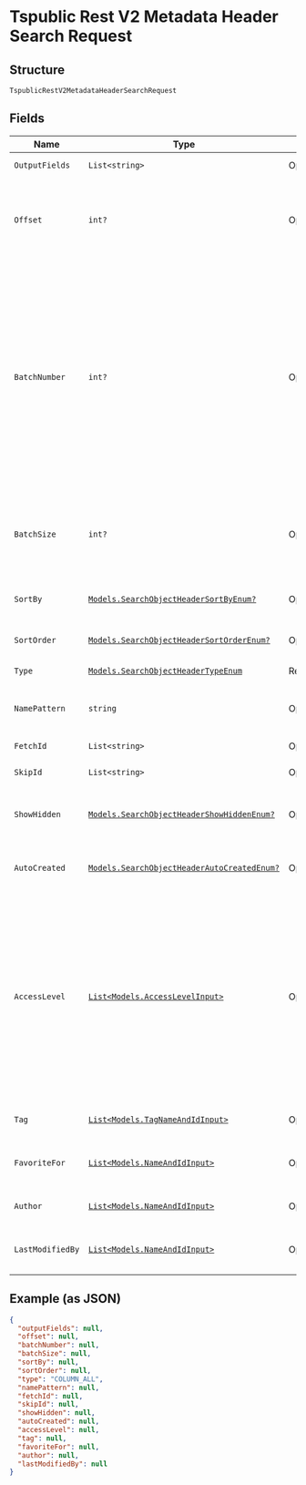 
# Tspublic Rest V2 Metadata Header Search Request

## Structure

`TspublicRestV2MetadataHeaderSearchRequest`

## Fields

| Name | Type | Tags | Description |
|  --- | --- | --- | --- |
| `OutputFields` | `List<string>` | Optional | Array of header field names that need to be included in the header response |
| `Offset` | `int?` | Optional | The offset point, starting from where the records should be included in the response.<br><br>If no input is provided then offset starts from 0.<br>**Default**: `0` |
| `BatchNumber` | `int?` | Optional | An alternate way to set offset for the starting point of the response.<br><br>The value in offset field will not be considered if batchNumber field has value greater than 0.<br><br>Offset value will be calculated as (batchNumber - 1) * batchSize.<br><br>It is mandatory to provide a value for batchSize with batchNumber.<br><br>Example:<br><br>Assume response has 100 records. Now,  batchNumber is set as 2 and batchSize as 10, then offset value will be 10. So, 10 records starting from 11th record will be considered. |
| `BatchSize` | `int?` | Optional | The number of records that should be included in the response starting from offset position.<br><br>If no input is provided, then all records starting from the value provided in offset is included in the response. |
| `SortBy` | [`Models.SearchObjectHeaderSortByEnum?`](../../doc/models/search-object-header-sort-by-enum.md) | Optional | Field based on which the response needs to be ordered.<br>**Default**: `SearchObjectHeaderSortByEnum.DEFAULT` |
| `SortOrder` | [`Models.SearchObjectHeaderSortOrderEnum?`](../../doc/models/search-object-header-sort-order-enum.md) | Optional | Order in which sortBy should be applied.<br>**Default**: `SearchObjectHeaderSortOrderEnum.DEFAULT` |
| `Type` | [`Models.SearchObjectHeaderTypeEnum`](../../doc/models/search-object-header-type-enum.md) | Required | Type of the metadata object being searched. |
| `NamePattern` | `string` | Optional | A pattern to match the name of the metadata object. This parameter supports matching case-insensitive strings. For a wildcard match, use %. |
| `FetchId` | `List<string>` | Optional | A JSON array containing the GUIDs of the metadata objects that you want to fetch. |
| `SkipId` | `List<string>` | Optional | A JSON array containing the GUIDs of the metadata objects that you want to skip. |
| `ShowHidden` | [`Models.SearchObjectHeaderShowHiddenEnum?`](../../doc/models/search-object-header-show-hidden-enum.md) | Optional | When set to true, returns details of the hidden objects, such as a column in a worksheet or a table.<br>**Default**: `SearchObjectHeaderShowHiddenEnum.false` |
| `AutoCreated` | [`Models.SearchObjectHeaderAutoCreatedEnum?`](../../doc/models/search-object-header-auto-created-enum.md) | Optional | A flag to indicate whether to list only the auto created objects. When no value is provided as input then all objects are returned. |
| `AccessLevel` | [`List<Models.AccessLevelInput>`](../../doc/models/access-level-input.md) | Optional | A JSON array of objects with user details for which the metadata objects should be considered from the repository If you specify ID or name of user and set the type parameter to USER, the API returns metadata objects associated with the user If you specify ID or name of user group and set the type parameter to USER_GROUP, the API returns metadata objects for all the users mapped to the specified user group. If the id or name parameter is not defined, but the type attribute is set to USER or USER_GROUP, then the API will not return and response. If no input is provided for any field for this object, then the API returns headers for all users. If both name and id is provided, then id will be considered. |
| `Tag` | [`List<Models.TagNameAndIdInput>`](../../doc/models/tag-name-and-id-input.md) | Optional | A JSON array of name or GUID of tags or both. When both are given then id is considered. |
| `FavoriteFor` | [`List<Models.NameAndIdInput>`](../../doc/models/name-and-id-input.md) | Optional | A JSON array of name or GUID of the user or both for whom the object is assigned as favorite. When both are given then id is considered. |
| `Author` | [`List<Models.NameAndIdInput>`](../../doc/models/name-and-id-input.md) | Optional | A JSON array of name or GUID of the user or both who created the object. When both are given then id is considered. |
| `LastModifiedBy` | [`List<Models.NameAndIdInput>`](../../doc/models/name-and-id-input.md) | Optional | A JSON array of name or GUID of the user or both who last modified the object. When both are given then id is considered. |

## Example (as JSON)

```json
{
  "outputFields": null,
  "offset": null,
  "batchNumber": null,
  "batchSize": null,
  "sortBy": null,
  "sortOrder": null,
  "type": "COLUMN_ALL",
  "namePattern": null,
  "fetchId": null,
  "skipId": null,
  "showHidden": null,
  "autoCreated": null,
  "accessLevel": null,
  "tag": null,
  "favoriteFor": null,
  "author": null,
  "lastModifiedBy": null
}
```

